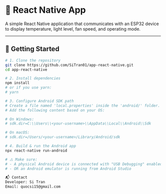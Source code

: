 # 📱 React Native App

A simple React Native application that communicates with an ESP32 device to display temperature, light level, fan speed, and operating mode.

---

## 🚀 Getting Started

```bash
# 1. Clone the repository
git clone https://github.com/SiTran01/app-react-native.git
cd app-react-native

# 2. Install dependencies
npm install
# or if you use yarn:
# yarn

# 3. Configure Android SDK path
# Create a file named 'local.properties' inside the 'android/' folder.
# Add the following content based on your OS:

# On Windows:
# sdk.dir=C:\\Users\\<your-username>\\AppData\\Local\\Android\\Sdk

# On macOS:
# sdk.dir=/Users/<your-username>/Library/Android/sdk

# 4. Build & run the Android app
npx react-native run-android

# ⚠️ Make sure:
# - A physical Android device is connected with "USB Debugging" enabled
# - OR an Android emulator is running from Android Studio

📬 Contact
Developer: Si Tran
Email: quocsi15@gmail.com